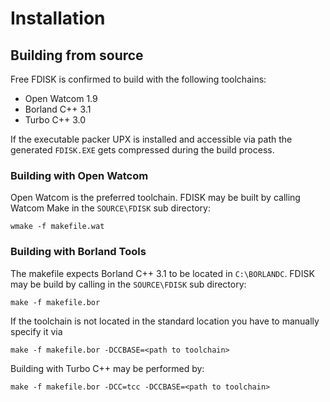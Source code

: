 # Installation

## Building from source
Free FDISK is confirmed to build with the following toolchains:

 - Open Watcom 1.9
 - Borland C++ 3.1
 - Turbo C++ 3.0

If the executable packer UPX is installed and accessible via path the
generated `FDISK.EXE` gets compressed during the build process.

### Building with Open Watcom
Open Watcom is the preferred toolchain. FDISK may be built by calling
Watcom Make in the `SOURCE\FDISK` sub directory:
```
wmake -f makefile.wat
```

### Building with Borland Tools
The makefile expects Borland C++ 3.1 to be located in `C:\BORLANDC`. FDISK
may be build by calling in the `SOURCE\FDISK` sub directory:
```
make -f makefile.bor
```

If the toolchain is not located in the standard location you have to manually
specify it via
```
make -f makefile.bor -DCCBASE=<path to toolchain>
```

Building with Turbo C++ may be performed by:
```
make -f makefile.bor -DCC=tcc -DCCBASE=<path to toolchain>
```

